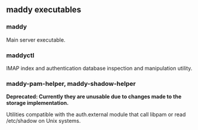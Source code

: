 maddy executables
-------------------

### maddy

Main server executable.

### maddyctl

IMAP index and authentication database inspection and manipulation utility.

### maddy-pam-helper, maddy-shadow-helper

__Deprecated: Currently they are unusable due to changes made to the storage
implementation.__

Utilities compatible with the auth.external module that call libpam or read
/etc/shadow on Unix systems.
